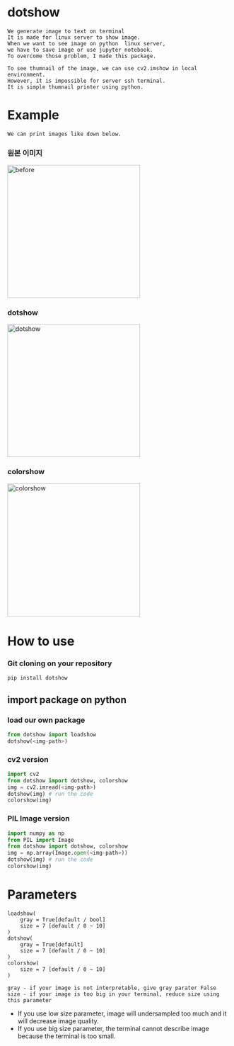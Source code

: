 # dotshow
    We generate image to text on terminal
    It is made for linux server to show image.
    When we want to see image on python  linux server, 
    we have to save image or use jupyter notebook.
    To overcome those problem, I made this package.

    To see thumnail of the image, we can use cv2.imshow in local environment.
    However, it is impossible for server ssh terminal.
    It is simple thumnail printer using python.
    

# Example
    We can print images like down below.
### 원본 이미지
<img width="300" alt="before" src="https://user-images.githubusercontent.com/50725139/140743113-9db67704-0a93-4f58-9542-a893b915a543.png">

### dotshow
<img width="300" alt="dotshow" src="https://user-images.githubusercontent.com/50725139/140743199-64cac4d2-08be-4b23-9f21-393b2577bc51.png">

### colorshow
<img width="300" alt="colorshow" src="https://user-images.githubusercontent.com/50725139/201597516-fd367a3b-5106-4b75-b02f-4435a00f54b9.png">


<!-- <img width="300" align = "left"  alt="before" src="https://user-images.githubusercontent.com/50725139/140743399-5daf658c-085e-44f5-8e65-d9821f53512d.png">
<img width="300" alt="after" src="https://user-images.githubusercontent.com/50725139/140743425-35af69bf-3aca-4105-9c3b-4540b846ad7f.png"> -->


# How to use
### Git cloning on your repository
    pip install dotshow
    
## import package on python
### load our own package
```python
from dotshow import loadshow
dotshow(<img-path>)
```

### cv2 version
```python
import cv2
from dotshow import dotshow, colorshow
img = cv2.imread(<img-path>)
dotshow(img) # run the code
colorshow(img)
````

### PIL Image version
```python
import numpy as np
from PIL import Image
from dotshow import dotshow, colorshow
img = np.array(Image.open(<img-path>))
dotshow(img) # run the code
colorshow(img)
```

# Parameters
    loadshow(
        gray = True[default / bool]
        size = 7 [default / 0 ~ 10]
    )
    dotshow(
        gray = True[default]
        size = 7 [default / 0 ~ 10]
    )
    colorshow(
        size = 7 [default / 0 ~ 10]
    )
    
    gray - if your image is not interpretable, give gray parater False
    size - if your image is too big in your terminal, reduce size using this parameter
    
* If you use low size parameter, image will undersampled too much and it will decrease image quality.
* If you use big size parameter, the terminal cannot describe image because the terminal is too small.

    